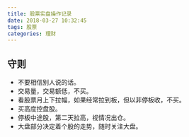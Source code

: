 ```yaml
---
title: 股票实盘操作记录
date: 2018-03-27 10:32:45
tags: 股票
categories: 理财
---
```


## 守则

- 不要相信别人说的话。
- 交易量，交易额低，不买。
- 看股票月上下拉幅，如果经常拉到板，但以非停板收，不买。
- 买高度控盘股。
- 停板中途股，第二天拉高，视情况出仓。
- 大盘部分决定着个股的走势，随时关注大盘。